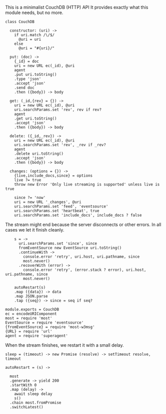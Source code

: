 This is a minimalist CouchDB (HTTP) API
It provides exactly what this module needs, but no more.

    class CouchDB

      constructor: (uri) ->
        if uri.match /\/$/
          @uri = uri
        else
          @uri = "#{uri}/"

      put: (doc) ->
        {_id} = doc
        uri = new URL ec(_id), @uri
        agent
        .put uri.toString()
        .type 'json'
        .accept 'json'
        .send doc
        .then ({body}) -> body

      get: (_id,{rev} = {}) ->
        uri = new URL ec(_id), @uri
        uri.searchParams.set 'rev', rev if rev?
        agent
        .get uri.toString()
        .accept 'json'
        .then ({body}) -> body

      delete: ({_id,_rev}) ->
        uri = new URL ec(_id), @uri
        uri.searchParams.set 'rev', _rev if _rev?
        agent
        .delete uri.toString()
        .accept 'json'
        .then ({body}) -> body

      changes: (options = {}) ->
        {live,include_docs,since} = options
        live ?= true
        throw new Error 'Only live streaming is supported' unless live is true

        since ?= 'now'
        uri = new URL '_changes', @uri
        uri.searchParams.set 'feed', 'eventsource'
        uri.searchParams.set 'heartbeat', true
        uri.searchParams.set 'include_docs', include_docs ? false

The stream might end because the server disconnects or other errors.
In all cases we let it finish cleanly.

        s = ->
          uri.searchParams.set 'since', since
          fromEventSource new EventSource uri.toString()
          .continueWith ->
            console.error 'retry', uri.host, uri.pathname, since
            most.never()
          .recoverWith (error) ->
            console.error 'retry', (error.stack ? error), uri.host, uri.pathname, since
            most.never()

        autoRestart(s)
        .map ({data}) -> data
        .map JSON.parse
        .tap ({seq}) -> since = seq if seq?

    module.exports = CouchDB
    ec = encodeURIComponent
    most = require 'most'
    EventSource = require 'eventsource'
    {fromEventSource} = require 'most-w3msg'
    {URL} = require 'url'
    agent = require 'superagent'

When the stream finishes, we restart it with a small delay.

    sleep = (timeout) -> new Promise (resolve) -> setTimeout resolve, timeout

    autoRestart = (s) ->

      most
      .generate -> yield 200
      .startWith 0
      .map (delay) ->
        await sleep delay
        s()
      .chain most.fromPromise
      .switchLatest()
